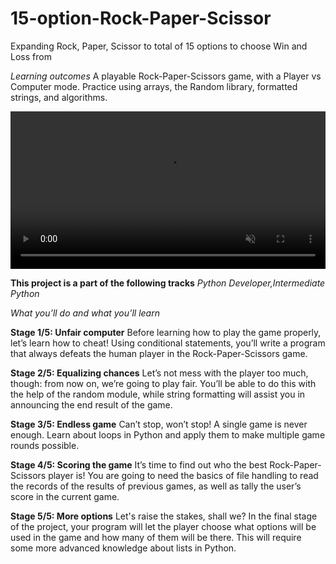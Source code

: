 # 15-option-Rock-Paper-Scissor
Expanding Rock, Paper, Scissor to total of 15 options to choose Win and Loss from


*Learning outcomes*
A playable Rock-Paper-Scissors game, with a Player vs Computer mode.
Practice using arrays, the Random library, formatted strings, and algorithms.

<video data-v-837a6422="" controls="controls" autoplay="autoplay" loop="loop" muted="muted" width="100%" height="auto" src="https://stepik.org/media/attachments/lesson/255033/demonstration.mp4" class="rounded" __idm_id__="592147457"></video>

**This project is a part of the following tracks**
*Python Developer,Intermediate Python*


*What you’ll do and what you’ll learn*

**Stage 1/5: Unfair computer**
Before learning how to play the game properly, 
let’s learn how to cheat! Using conditional statements, 
you’ll write a program that always defeats the human player in the Rock-Paper-Scissors game.


**Stage 2/5: Equalizing chances**
Let’s not mess with the player too much, though: from now on, we’re going to play fair. 
You’ll be able to do this with the help of the random module, 
while string formatting will assist you in announcing the end result of the game.


**Stage 3/5: Endless game**
Can’t stop, won’t stop! A single game is never enough. 
Learn about loops in Python and apply them to make multiple game rounds possible.


**Stage 4/5: Scoring the game** 
It’s time to find out who the best Rock-Paper-Scissors player is! 
You are going to need the basics of file handling to read the records of the results of previous games, 
as well as tally the user’s score in the current game.


**Stage 5/5: More options**
Let's raise the stakes, shall we? In the final stage of the project, 
your program will let the player choose what options will be used in the game and how many of them will be there. 
This will require some more advanced knowledge about lists in Python.
